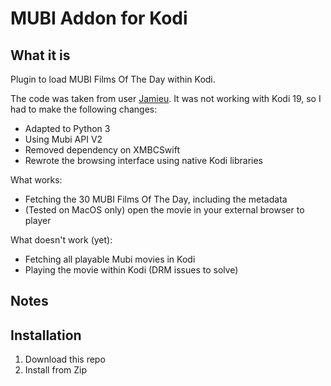 # MUBI Addon for Kodi

## What it is
Plugin to load MUBI Films Of The Day within Kodi.

The code was taken from user [Jamieu](https://github.com/jamieu/plugin.video.mubi). It was not working with Kodi 19, so I had to make the following changes:

- Adapted to Python 3
- Using Mubi API V2
- Removed dependency on XMBCSwift
- Rewrote the browsing interface using native Kodi libraries

What works:

- Fetching the 30 MUBI Films Of The Day, including the metadata
- (Tested on MacOS only) open the movie in your external browser to player

What doesn't work (yet):

- Fetching all playable Mubi movies in Kodi
- Playing the movie within Kodi (DRM issues to solve)


## Notes

## Installation

1. Download this repo
2. Install from Zip

